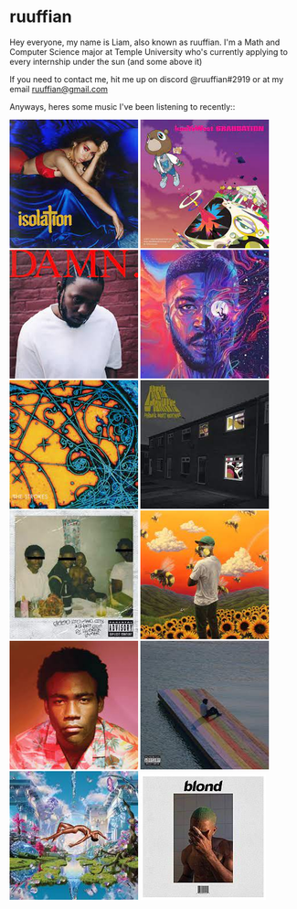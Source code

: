# ruuffian
Hey everyone, my name is Liam, also known as ruuffian. I'm a Math and Computer Science major at Temple University who's currently applying to every internship under the sun (and some above it)

If you need to contact me, hit me up on discord @ruuffian#2919 or at my email ruuffian@gmail.com

Anyways, heres some music I've been listening to recently::


![Isolation by Kali Uchis](resources/isolation.png)
![Graduation by Kanye](resources/graduation.png)
![DAMN by Kendrick Lamar](resources/kendrick-damn.png)
![Man on the Moon 3 by Kid Cudi](resources/man-on-the-moon-3.png)
![Is This It by The Strokes](resources/is-this-it.png)
![Favourite Worst Nightmare by Arctic Monkeys](resources/favourite-worst-nightmare.png)
![good kid, m.A.A.d city by Kendrick Lamar](resources/good-kid.png)
![Flower Boy by Tyler the Creator](resources/flower-boy.png)
![Because the Internet by Childish Gambino](resources/because-the-internet.png)
![The Melodic Blue by Baby Keem](resources/the-melodic-blue.png)
![Montero by Lil Nas X](resources/montero.png)
![Blonde by Frank Ocean](resources/blonde.png)
